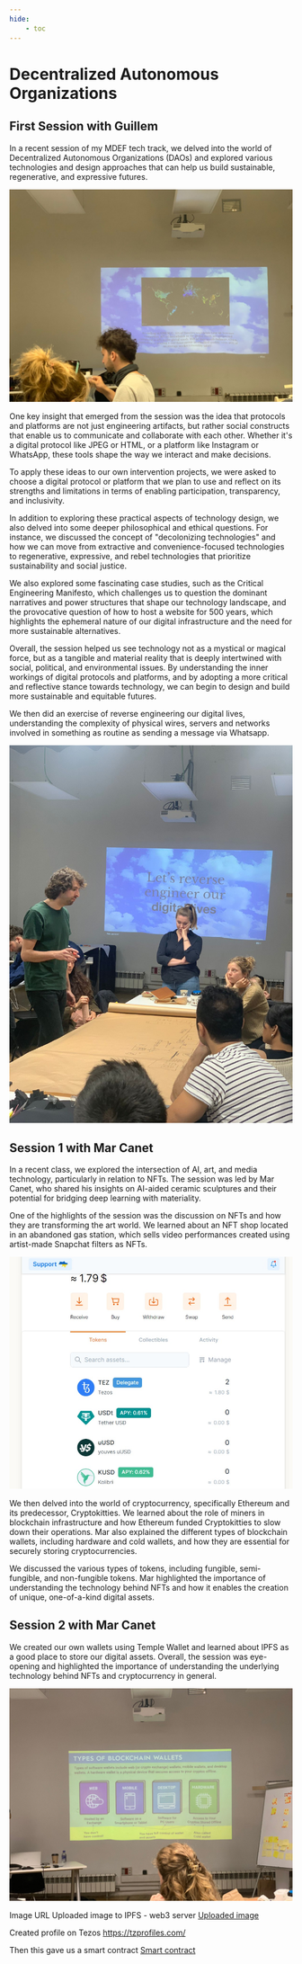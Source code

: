 ```yaml
---
hide:
    - toc
---
```


# Decentralized Autonomous Organizations

## First Session with Guillem
In a recent session of my MDEF tech track, we delved into the world of Decentralized Autonomous Organizations (DAOs) and explored various technologies and design approaches that can help us build sustainable, regenerative, and expressive futures.

![](../images/MT03/dao1.jpeg)

One key insight that emerged from the session was the idea that protocols and platforms are not just engineering artifacts, but rather social constructs that enable us to communicate and collaborate with each other. Whether it's a digital protocol like JPEG or HTML, or a platform like Instagram or WhatsApp, these tools shape the way we interact and make decisions.

To apply these ideas to our own intervention projects, we were asked to choose a digital protocol or platform that we plan to use and reflect on its strengths and limitations in terms of enabling participation, transparency, and inclusivity.

In addition to exploring these practical aspects of technology design, we also delved into some deeper philosophical and ethical questions. For instance, we discussed the concept of "decolonizing technologies" and how we can move from extractive and convenience-focused technologies to regenerative, expressive, and rebel technologies that prioritize sustainability and social justice.

We also explored some fascinating case studies, such as the Critical Engineering Manifesto, which challenges us to question the dominant narratives and power structures that shape our technology landscape, and the provocative question of how to host a website for 500 years, which highlights the ephemeral nature of our digital infrastructure and the need for more sustainable alternatives.

Overall, the session helped us see technology not as a mystical or magical force, but as a tangible and material reality that is deeply intertwined with social, political, and environmental issues. By understanding the inner workings of digital protocols and platforms, and by adopting a more critical and reflective stance towards technology, we can begin to design and build more sustainable and equitable futures.

We then did an exercise of reverse engineering our digital lives, understanding the complexity of physical wires, servers and networks involved in something as routine as sending a message via Whatsapp.

![](../images/MT03/dao2.jpeg)

## Session 1 with Mar Canet
In a recent class, we explored the intersection of AI, art, and media technology, particularly in relation to NFTs. The session was led by Mar Canet, who shared his insights on AI-aided ceramic sculptures and their potential for bridging deep learning with materiality.

One of the highlights of the session was the discussion on NFTs and how they are transforming the art world. We learned about an NFT shop located in an abandoned gas station, which sells video performances created using artist-made Snapchat filters as NFTs.

![](../images/MT03/dao3.jpeg)

We then delved into the world of cryptocurrency, specifically Ethereum and its predecessor, Cryptokitties. We learned about the role of miners in blockchain infrastructure and how Ethereum funded Cryptokitties to slow down their operations. Mar also explained the different types of blockchain wallets, including hardware and cold wallets, and how they are essential for securely storing cryptocurrencies.

We discussed the various types of tokens, including fungible, semi-fungible, and non-fungible tokens. Mar highlighted the importance of understanding the technology behind NFTs and how it enables the creation of unique, one-of-a-kind digital assets.

## Session 2 with Mar Canet
We created our own wallets using Temple Wallet and learned about IPFS as a good place to store our digital assets. Overall, the session was eye-opening and highlighted the importance of understanding the underlying technology behind NFTs and cryptocurrency in general.

![](../images/MT03/dao4.jpeg)

Image URL
Uploaded image to IPFS  - web3 server
[Uploaded image](https://ipfs.io/ipfs/QmYi7A9X6Cu7sMGG5w2F3efKtYFAUDBYfRGJombVC48Rn2?filename=nft.jpg)

Created profile on Tezos 
https://tzprofiles.com/

Then this gave us a smart contract
[Smart contract](https://tzkt.io/KT18pfxXapKvRNwWkRdmAaV9q71J8oYhrHvf/operations/)
